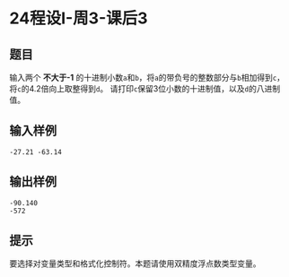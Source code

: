 # 24程设I-周3-课后3

## 题目

输入两个 **不大于-1** 的十进制小数`a`和`b`，将`a`的带负号的整数部分与`b`相加得到`c`，将`c`的4.2倍向上取整得到`d`。
请打印`c`保留3位小数的十进制值，以及`d`的八进制值。

## 输入样例

```
-27.21 -63.14
```

## 输出样例

```
-90.140
-572
```

## 提示

要选择对变量类型和格式化控制符。本题请使用双精度浮点数类型变量。

